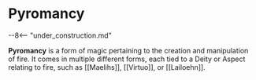 # Pyromancy

--8<-- "under_construction.md"

**Pyromancy** is a form of magic pertaining to the creation and manipulation of fire. It comes in multiple different forms, each tied to a Deity or Aspect relating to fire, such as [[Maelihs]], [[Virtuo]], or [[Lailoehn]]. 